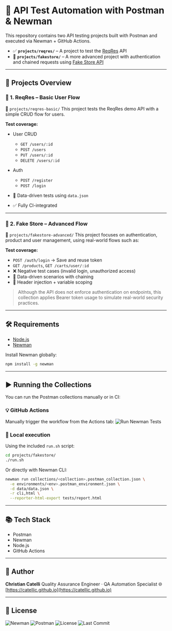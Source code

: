 # 🔄 API Test Automation with Postman & Newman

This repository contains two API testing projects built with Postman and executed via Newman + GitHub Actions.

* ✅ **`projects/reqres/`** – A project to test the [ReqRes](https://reqres.in) API
* 🔐 **`projects/fakestore/`** – A more advanced project with authentication and chained requests using [Fake Store API](https://fakestoreapi.com)

---

## 📆 Projects Overview

### 🔹 1. ReqRes – Basic User Flow

📁 `projects/reqres-basic/`
This project tests the ReqRes demo API with a simple CRUD flow for users.

**Test coverage:**

* User CRUD

  * `GET /users/:id`
  * `POST /users`
  * `PUT /users/:id`
  * `DELETE /users/:id`
* Auth

  * `POST /register`
  * `POST /login`
* 🔁 Data-driven tests using `data.json`
* ✅ Fully CI-integrated

---

### 🔹 2. Fake Store – Advanced Flow

📁 `projects/fakestore-advanced/`
This project focuses on authentication, product and user management, using real-world flows such as:

**Test coverage:**

* `POST /auth/login` → Save and reuse token
* `GET /products`, `GET /carts/user/:id`
* ❌ Negative test cases (invalid login, unauthorized access)
* 🔁 Data-driven scenarios with chaining
* 🔐 Header injection + variable scoping

> Although the API does not enforce authentication on endpoints, this collection applies Bearer token usage to simulate real-world security practices.

---

## 🛠️ Requirements

* [Node.js](https://nodejs.org/)
* [Newman](https://www.npmjs.com/package/newman)

Install Newman globally:

```bash
npm install -g newman
```

---

## ▶️ Running the Collections

You can run the Postman collections manually or in CI:

### 💡 GitHub Actions

Manually trigger the workflow from the Actions tab:
![Run Newman Tests](https://github.com/catellic/qa-postman-newman-tests/actions/workflows/newman-tests.yml/badge.svg)

### 🚀 Local execution

Using the included `run.sh` script:

```bash
cd projects/fakestore/
./run.sh
```

Or directly with Newman CLI:

```bash
newman run collections/<collection>.postman_collection.json \
  -e environments/<env>.postman_environment.json \
  -d data/data.json \
  -r cli,html \
  --reporter-html-export tests/report.html
```

---

## 📚 Tech Stack

* Postman
* Newman
* Node.js
* GitHub Actions

---

## 👤 Author

**Christian Catelli**
Quality Assurance Engineer · QA Automation Specialist
🌐 [https://catellic.github.io](https://catellic.github.io)

---

## 📄 License

![Newman](https://img.shields.io/badge/Newman-4FA94D?style=flat-square\&logo=postman\&logoColor=white)
![Postman](https://img.shields.io/badge/Postman-FF6C37?style=flat-square\&logo=postman\&logoColor=white)
![License](https://img.shields.io/github/license/catellic/qa-postman-newman-tests?style=flat-square)
![Last Commit](https://img.shields.io/github/last-commit/catellic/qa-postman-newman-tests?style=flat-square)
